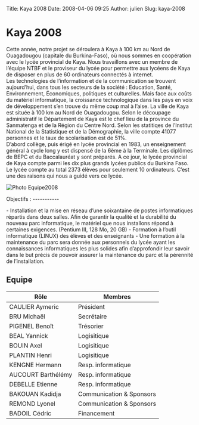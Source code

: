 Title: Kaya 2008
Date: 2008-04-06 09:25
Author: julien
Slug: kaya-2008

# Kaya 2008

Cette année, notre projet se déroulera à Kaya à 100 km au Nord de
Ouagadougou (capitale du Burkina-Faso), où nous sommes en coopération
avec le lycée provincial de Kaya. Nous travaillons avec un membre de
l’équipe NTBF et le proviseur du lycée pour permettre aux lycéens de
Kaya de disposer en plus de 60 ordinateurs connectés à internet.  
Les technologies de l’information et de la communication se trouvent
aujourd’hui, dans tous les secteurs de la société : Education, Santé,
Environnement, Économiques, politiques et culturelles. Mais face aux
coûts du matériel informatique, la croissance technologique dans les
pays en voix de développement s’en trouve du même coup mal à l’aise. La
ville de Kaya est située à 100 km au Nord de Ouagadougou. Selon le
découpage administratif le Département de Kaya est le chef lieu de la
province du Sanmatenga et de la Région du Centre Nord. Selon les
statitiqes de l’Institut National de la Statistique et de la
Démographie, la ville compte 41077 personnes et le taux de scolarisation
est de 51%.  
D’abord collège, puis érigé en lycée provincial en 1983, un enseignement
général à cycle long y est dispensé de la 6ème à la Terminale. Les
diplômes de BEPC et du Baccalauréat y sont préparés. A ce jour, le lycée
provincial de Kaya compte parmi les dix plus grands lycées publics du
Burkina Faso. Le lycée compte au total 2373 élèves pour seulement 10
ordinateurs. C’est une des raisons qui nous a guidé vers ce lycée.

![Photo Equipe2008]({filename}/images/Photo%20equipe%202008.JPG "Photo Equipe 2008")

</p>
Objectifs :
-----------

</p>
-   Installation et la mise en réseau d’une soixantaine de postes
    informatiques répartis dans deux salles. Afin de garantir la qualité
    et la durabilité du nouveau parc informatique, le matériel que nous
    installons répond à certaines exigences. (Pentium III, 128 Mo,
    20 GB)
-   Formation à l’outil informatique (LINUX) des élèves et des
    enseignants
-   Une formation à la maintenance du parc sera donnée aux personnels du
    lycée ayant les connaissances informatiques les plus solides afin
    d’approfondir leur savoir dans le but précis de pouvoir assurer la
    maintenance du parc et la pérennité de l’installation.


## Equipe  

|Rôle|Membres|
|--- |--- |
|CAULIER Aymeric|Président|
|BRU Michaël|Secrétaire|
|PIGENEL Benoît|Trésorier|
|BEAL Yannick|Logisitique|
|BOUIN Axel|Logisitique|
|PLANTIN Henri|Logisitique|
|KENGNE Hermann|Resp. informatique|
|AUCOURT Barthélémy|Resp. informatique|
|DEBELLE Etienne|Resp. informatique|
|BAKOUAN Kadidja|Communication & Sponsors|
|REMOND Lyonel|Communication & Sponsors|
|BADOIL Cédric|Financement|
